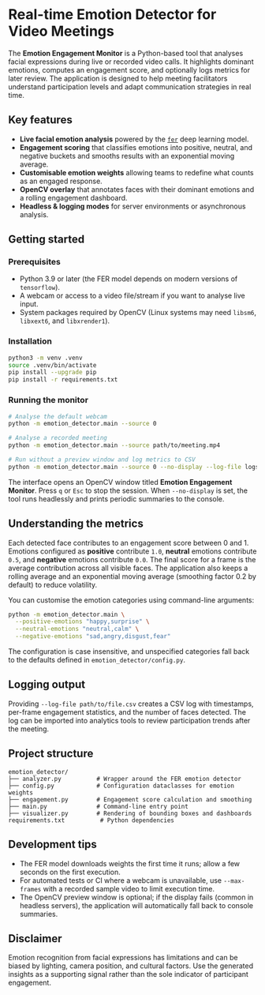 # Real-time Emotion Detector for Video Meetings

The **Emotion Engagement Monitor** is a Python-based tool that analyses facial
expressions during live or recorded video calls. It highlights dominant emotions,
computes an engagement score, and optionally logs metrics for later review. The
application is designed to help meeting facilitators understand participation
levels and adapt communication strategies in real time.

## Key features

- **Live facial emotion analysis** powered by the
  [`fer`](https://github.com/justinshenk/fer) deep learning model.
- **Engagement scoring** that classifies emotions into positive, neutral, and
  negative buckets and smooths results with an exponential moving average.
- **Customisable emotion weights** allowing teams to redefine what counts as an
  engaged response.
- **OpenCV overlay** that annotates faces with their dominant emotions and a
  rolling engagement dashboard.
- **Headless & logging modes** for server environments or asynchronous analysis.

## Getting started

### Prerequisites

- Python 3.9 or later (the FER model depends on modern versions of `tensorflow`).
- A webcam or access to a video file/stream if you want to analyse live input.
- System packages required by OpenCV (Linux systems may need
  `libsm6`, `libxext6`, and `libxrender1`).

### Installation

```bash
python3 -m venv .venv
source .venv/bin/activate
pip install --upgrade pip
pip install -r requirements.txt
```

### Running the monitor

```bash
# Analyse the default webcam
python -m emotion_detector.main --source 0

# Analyse a recorded meeting
python -m emotion_detector.main --source path/to/meeting.mp4

# Run without a preview window and log metrics to CSV
python -m emotion_detector.main --source 0 --no-display --log-file logs/session.csv
```

The interface opens an OpenCV window titled **Emotion Engagement Monitor**.
Press `q` or `Esc` to stop the session. When `--no-display` is set, the tool runs
headlessly and prints periodic summaries to the console.

## Understanding the metrics

Each detected face contributes to an engagement score between 0 and 1. Emotions
configured as **positive** contribute `1.0`, **neutral** emotions contribute
`0.5`, and **negative** emotions contribute `0.0`. The final score for a frame is
the average contribution across all visible faces. The application also keeps a
rolling average and an exponential moving average (smoothing factor 0.2 by
default) to reduce volatility.

You can customise the emotion categories using command-line arguments:

```bash
python -m emotion_detector.main \
  --positive-emotions "happy,surprise" \
  --neutral-emotions "neutral,calm" \
  --negative-emotions "sad,angry,disgust,fear"
```

The configuration is case insensitive, and unspecified categories fall back to
the defaults defined in `emotion_detector/config.py`.

## Logging output

Providing `--log-file path/to/file.csv` creates a CSV log with timestamps,
per-frame engagement statistics, and the number of faces detected. The log can
be imported into analytics tools to review participation trends after the
meeting.

## Project structure

```
emotion_detector/
├── analyzer.py          # Wrapper around the FER emotion detector
├── config.py            # Configuration dataclasses for emotion weights
├── engagement.py        # Engagement score calculation and smoothing
├── main.py              # Command-line entry point
├── visualizer.py        # Rendering of bounding boxes and dashboards
requirements.txt          # Python dependencies
```

## Development tips

- The FER model downloads weights the first time it runs; allow a few seconds on
  the first execution.
- For automated tests or CI where a webcam is unavailable, use `--max-frames`
  with a recorded sample video to limit execution time.
- The OpenCV preview window is optional; if the display fails (common in
  headless servers), the application will automatically fall back to console
  summaries.

## Disclaimer

Emotion recognition from facial expressions has limitations and can be biased by
lighting, camera position, and cultural factors. Use the generated insights as a
supporting signal rather than the sole indicator of participant engagement.
